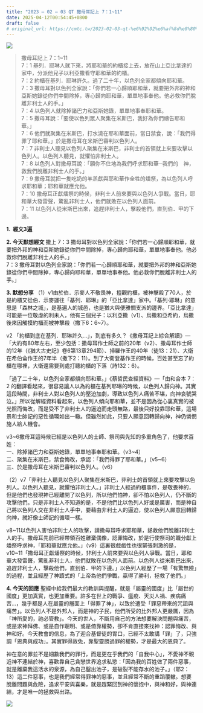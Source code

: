 ```yaml
---
title: "2023 – 02 – 03 QT 撒母耳記上 7：1~11"
date: 2025-04-12T00:54:45+0800
draft: false
# original_url: https://cmtc.tw/2023-02-03-qt-%e6%92%92%e6%af%8d%e8%80%b3%e8%a8%98%e4%b8%8a-7%ef%bc%9a111
---
```


![](/images/qt.jpg)
> 撒母耳記上 7：1\~11  
> 7：1 基列．耶琳人就下來，將耶和華的約櫃接上去，放在山上亞比拿達的家中，分派他兒子以利亞撒看守耶和華的約櫃。  
> 7：2 約櫃在基列．耶琳許久。過了二十年，以色列全家都傾向耶和華。  
> 7：3 撒母耳對以色列全家說：「你們若一心歸順耶和華，就要把外邦的神和亞斯她錄從你們中間除掉，專心歸向耶和華，單單地事奉他。他必救你們脫離非利士人的手。」  
> 7：4 以色列人就除掉諸巴力和亞斯她錄，單單地事奉耶和華。  
> 7：5 撒母耳說：「要使以色列眾人聚集在米斯巴，我好為你們禱告耶和華。」  
> 7：6 他們就聚集在米斯巴，打水澆在耶和華面前，當日禁食，說：「我們得罪了耶和華。」於是撒母耳在米斯巴審判以色列人。  
> 7：7 非利士人聽見以色列人聚集在米斯巴，非利士的首領就上來要攻擊以色列人。以色列人聽見，就懼怕非利士人。  
> 7：8 以色列人對撒母耳說：「願你不住地為我們呼求耶和華─我們的　神，救我們脫離非利士人的手。」  
> 7：9 撒母耳就把一隻吃奶的羊羔獻與耶和華作全牲的燔祭，為以色列人呼求耶和華；耶和華就應允他。  
> 7：10 撒母耳正獻燔祭的時候，非利士人前來要與以色列人爭戰。當日，耶和華大發雷聲，驚亂非利士人，他們就敗在以色列人面前。  
> 7：11 以色列人從米斯巴出來，追趕非利士人，擊殺他們，直到伯．甲的下邊。

**1.  經文3遍**

**2. 今天默想經文**
撒上 7：3 撒母耳對以色列全家說：「你們若一心歸順耶和華，就要把外邦的神和亞斯她錄從你們中間除掉，專心歸向耶和華，單單地事奉他。他必救你們脫離非利士人的手。」  
7：3 撒母耳對以色列全家說：「你們若一心歸順耶和華，就要把外邦的神和亞斯她錄從你們中間除掉，專心歸向耶和華，單單地事奉他。他必救你們脫離非利士人的手。」

**3. 默想分享**
（1）v1由於伯．示麥人不敬畏神，擅觀約櫃，被神擊殺了70人，於是約櫃又從伯．示麥運往「基列．耶琳」的「亞比拿達」家中。「基列·耶琳」的意思是「森林之城」，是基遍人的城邑，也是猶大與便雅憫支派的邊界。「亞比拿達」可能是一位敬虔的利未人，他有三個兒子：以利亞撒（v1）、烏撒和亞希約，烏撒後來因觸摸約櫃而被神擊殺（撒下6：6\~7）。

v2 「約櫃到底在基列．耶琳許久…」，到底有多久？《撒母耳記上綜合解讀》—「大約有80年左右，至少包括：撒母耳作士師之前的20年（v2）、撒母耳作士師的12年（《猶大古史記》卷6第13章294節）、掃羅作王的40年（徒13：21）、大衛在希伯侖作王的7年半（撒下2：11）。到了大衛登基作王的時候，百姓甚至忘了約櫃在哪裡，大衛還需要到處打聽約櫃的下落（詩132：6）。

「過了二十年，以色列全家都傾向耶和華。」《蔡哲民查經資料》—「由和合本 7：2 的翻譯看起來，很容易讓人以為約櫃在基列耶琳的時候，以色列人歸向神。其實這段時間，非利士人對以色列人的壓迫加劇，導致以色列人痛苦不堪，向神哀號哭泣。」所以從解經資料看起來，以色列人傾向耶和華，並不是因為從心裏真實的被光照而悔改，而是受不了非利士人的逼迫而走頭無路，最後只好投靠耶和華，這場景和士帥記的惡性循環如出一轍。但雖然如此，只要人願意回轉歸向神，神仍憐憫施人給人機會。

v3\~6撒母耳這時候已經是以色列人的士師、祭司與先知的多重角色了，他要求百姓：  
一、除掉諸巴力和亞斯她錄，單單地事奉耶和華。（v3\~4）  
二、聚集在米斯巴，禁食悔改，承認：「我們得罪了耶和華。」（v5\~6）  
三、於是撒母耳在米斯巴審判以色列人。（v6）

（2）v7「非利士人聽見以色列人聚集在米斯巴，非利士的首領就上來要攻擊以色列人。以色列人聽見，就懼怕非利士人。」非利士人經過約櫃事件，是敬畏神的，但是他們也發現神已經離開了以色列，所以他們怕神，卻不怕以色列人，仍不斷的攻擊他們。只是非利士人不知道的是，不是他們比以色列人好或是厲害，而是神自己將以色列人交在非利士人手中，要藉由非利士人的逼迫，使以色列人願意回轉歸向神，就好像士師記的循環一樣。

v8\~11以色列人害怕非利士人的攻擊，請撒母耳呼求耶和華，拯救他們脫離非利士人的手。撒母耳先前已經帶領百姓離棄偶像，認罪悔改，於是行使祭司的職分獻上燔祭呼求神，「耶和華就應允他。」（v9）這裏很戲戲性也很緊張刺激的是， v10\~11「撒母耳正獻燔祭的時候，非利士人前來要與以色列人爭戰。當日，耶和華大發雷聲，驚亂非利士人，他們就敗在以色列人面前。以色列人從米斯巴出來，追趕非利士人，擊殺他們，直到伯．甲的下邊。」以色列人經歷了一場「有驚無險」的過程，並且經歷了神蹟式的「上帝為他們爭戰，贏得了勝利，拯救了他們。」

**4. 今天的回應**
聖經中給我們最大的教訓與提醒，就是「屬靈的國度」比「屬世的國度」更加真實，也更加重要。許多在世上的戰爭、瘟疫、天災人禍、疾病痛苦…，幾乎都是人在屬靈的層面上「得罪了神」，以致於遭受「罪惡帶來的咒詛與痛苦」。以色列人不是外邦人，而是神的子民，他們所受的比外邦人更嚴厲，因為「神所愛的，祂必管教」。今天的世人，不斷用自己的方法想要解決問題與痛苦，或是求神拜佛、或是自作聰明、或是倚靠權勢，卻不肯直接來找神：認罪悔改、與神和好。今天教會的信息，為了迎合基督徒的胃口，已經不太敢講「罪」了，只強調「恩典與成功」。其實罪得赦免，靠聖靈勝過罪的權勢，才是最大的恩典了。

神在意的罪並不是細數我們的罪行，而是更在乎我們的「自我中心」，不愛神不親近神不連結於神，喜歡靠自己貪戀世界追求私慾：「因為我的百姓做了兩件惡事，就是離棄我這活水的泉源，為自己鑿出池子，是破裂不能存水的池子。」（耶2：13）這二件惡事，也是我們經常得罪神的惡事，並且經常不斷的重蹈覆轍。想要脫離問題與危險，追求平安與喜樂，就是趕緊回到神的懷抱中，與神和好，與神連結，才是唯一的拯救與出路。

![](/images/kiriath-jearim.jpg)
